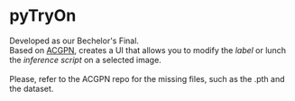 # pyTryOn
Developed as our Bechelor's Final.<br>
Based on [ACGPN](https://github.com/switchablenorms/DeepFashion_Try_On), creates a UI that allows you to modify the *label* or lunch the *inference script* on a selected image.<br><br>
Please, refer to the ACGPN repo for the missing files, such as the .pth and the dataset. 
